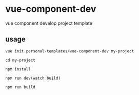 # vue-component-dev
vue component develop project template

## usage

```
vue init personal-templates/vue-component-dev my-project

cd my-project

npm install

npm run dev(watch build)

npm run build
```